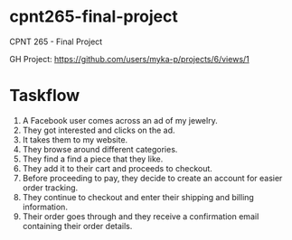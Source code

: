 # cpnt265-final-project
CPNT 265 - Final Project

GH Project: https://github.com/users/myka-p/projects/6/views/1


# Taskflow
1. A Facebook user comes across an ad of my jewelry.
2. They got interested and clicks on the ad.
3. It takes them to my website.
4. They browse around different categories.
5. They find a find a piece that they like.
6. They add it to their cart and proceeds to checkout.
7. Before proceeding to pay, they decide to create an account for easier order tracking.
8. They continue to checkout and enter their shipping and billing information.
9. Their order goes through and they receive a confirmation email containing their order details.
